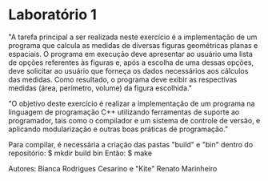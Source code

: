 # Laboratório 1

"A tarefa principal a ser realizada neste exercício é a implementação de um programa que calcula as
medidas de diversas figuras geométricas planas e espaciais. O programa em execução deve
apresentar ao usuário uma lista de opções referentes às figuras e, após a escolha de uma dessas
opções, deve solicitar ao usuário que forneça os dados necessários aos cálculos das medidas. Como
resultado, o programa deve exibir as respectivas medidas (área, perímetro, volume) da figura
escolhida."

"O objetivo deste exercício é realizar a implementação de um programa na linguagem de programação C++ utilizando ferramentas de suporte ao programador, tais como o compilador e um sistema de controle de versão, e aplicando modularização e outras boas práticas de programação."

Para compilar, é necessária a criação das pastas "build" e "bin" dentro do repositório:
$ mkdir build bin
Então:
$ make

Autores: Bianca Rodrigues Cesarino e "Kite" Renato Marinheiro
